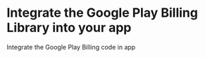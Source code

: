 # Integrate the Google Play Billing Library into your app
Integrate the Google Play Billing code in app 
